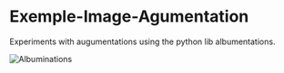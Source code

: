 # Exemple-Image-Agumentation
Experiments with augumentations using the python lib albumentations.

![Albuminations](https://user-images.githubusercontent.com/15258411/220444647-1bdc0391-fdfc-4a29-9e37-fe4880c7a44d.jpg)

